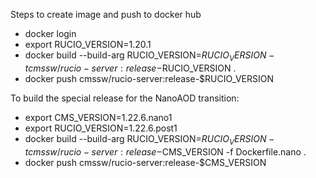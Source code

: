 Steps to create image and push to docker hub

* docker login
* export RUCIO_VERSION=1.20.1
* docker build --build-arg RUCIO_VERSION=$RUCIO_VERSION -t cmssw/rucio-server:release-$RUCIO_VERSION .
* docker push cmssw/rucio-server:release-$RUCIO_VERSION


To build the special release for the NanoAOD transition:
* export CMS_VERSION=1.22.6.nano1
* export RUCIO_VERSION=1.22.6.post1
* docker build --build-arg RUCIO_VERSION=$RUCIO_VERSION -t cmssw/rucio-server:release-$CMS_VERSION  -f Dockerfile.nano .
* docker push cmssw/rucio-server:release-$CMS_VERSION

